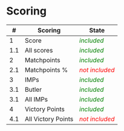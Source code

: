 # Scoring

| # | Scoring | State |
| ------ | ------ | ------ |
| 1 | Score | <font color='green'>*included*</font> |
| 1.1 | All scores | <font color='green'>*included*</font> |
| 2 | Matchpoints | <font color='green'>*included*</font> |
| 2.1 | Matchpoints % | <font color='red'>*not included*</font> |
| 3 | IMPs | <font color='green'>*included*</font> |
| 3.1 | Butler | <font color='green'>*included*</font> |
| 3.1 | All IMPs | <font color='green'>*included*</font> |
| 4 | Victory Points | <font color='green'>*included*</font> |
| 4.1 | All Victory Points | <font color='red'>*not included*</font> |
